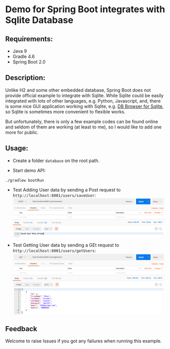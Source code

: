 # Demo for Spring Boot integrates with Sqlite Database

## Requirements:
- Java 9
- Gradle 4.6
- Spring Boot 2.0

## Description:
Unlike H2 and some other embedded database, Spring Boot does not provide official example to 
integrate with Sqlite. While Sqlite could be easily integrated with lots of other languages, 
e.g. Python, Javascript, and, there is some nice GUI application working with Sqlite, e.g. 
[DB Browser for Sqlite](http://sqlitebrowser.org/), so Sqlite is sometimes more convenient to 
flexible works.

But unfortunately, there is only a few example codes can be found online and seldom of them 
are working (at least to me), so I would like to add one more for public.

## Usage:

* Create a folder `database` on the root path.

* Start demo API:
```commandline
./gradlew bootRun
```

* Test Adding User data by sending a Post request to `http://localhost:8001/users/saveUser`:
![](screenshots/post.png)

* Test Getting User data by sending a GEt request to `http://localhost:8001/users/getUsers`:
![](screenshots/get.png)

## Feedback
Welcome to raise Issues if you got any failures when running this example.

